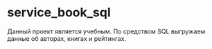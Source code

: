 # service_book_sql
Данный проект является учебным. По средством SQL выгружаем данные об авторах, книгах и рейтингах.
